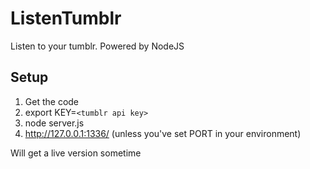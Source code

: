 ListenTumblr
============

Listen to your tumblr. Powered by NodeJS

## Setup

1. Get the code
2. export KEY=`<tumblr api key>`
3. node server.js
4. http://127.0.0.1:1336/ (unless you've set PORT in your environment)

Will get a live version sometime

